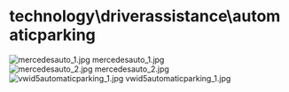 <h1>technology\driverassistance\automaticparking</h1>
<div class="container text-center">
<div class="row">
<div class="col col-lg-2 col-6">
<img src="https://media.evkx.net/multimedia/technology/driverassistance/automaticparking/mercedesauto_1_xst.jpg" class="img-thumbnail" alt="mercedesauto_1.jpg">
mercedesauto_1.jpg
</div>
<div class="col col-lg-2 col-6">
<img src="https://media.evkx.net/multimedia/technology/driverassistance/automaticparking/mercedesauto_2_xst.jpg" class="img-thumbnail" alt="mercedesauto_2.jpg">
mercedesauto_2.jpg
</div>
<div class="col col-lg-2 col-6">
<img src="https://media.evkx.net/multimedia/technology/driverassistance/automaticparking/vwid5automaticparking_1_xst.jpg" class="img-thumbnail" alt="vwid5automaticparking_1.jpg">
vwid5automaticparking_1.jpg
</div>
</div>
</div>
